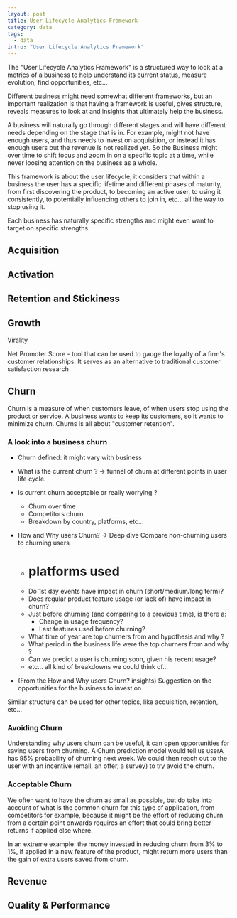 ```yaml
---
layout: post
title: User Lifecycle Analytics Framework
category: data
tags:
  - data
intro: "User Lifecycle Analytics Framework"
---
```


The "User Lifecycle Analytics Framework" is a structured way to look at a metrics of a business to help understand its current status, measure evolution, find opportunities, etc... 

Different business might need somewhat different frameworks, but an important realization is that having a framework is useful, gives structure, reveals measures to look at and insights that ultimately help the business.

A business will naturally go through different stages and will have different needs depending on the stage that is in. For example, might not have enough users, and thus needs to invest on acquisition, or instead it has enough users but the revenue is not realized yet. So the Business might over time to shift focus and zoom in on a specific topic at a time, while never loosing attention on the business as a whole.

This framework is about the user lifecycle, it considers that within a business the user has a specific lifetime and different phases of maturity, from first discovering the product, to becoming an active user, to using it consistently, to potentially influencing others to join in, etc... all the way to stop using it.

Each business has naturally specific strengths and might even want to target on specific strengths.


## Acquisition


## Activation


## Retention and Stickiness


## Growth

Virality 

Net Promoter Score - tool that can be used to gauge the loyalty of a firm's customer relationships. It serves as an alternative to traditional customer satisfaction research


## Churn

Churn is a measure of when customers leave, of when users stop using the product or service.
A business wants to keep its customers, so it wants to minimize churn.
Churns is all about "customer retention".


### A look into a business churn

 - Churn defined: it might vary with business

 - What is the current churn ? -> funnel of churn at different points in user life cycle.

 - Is current churn acceptable or really worrying ?
	- Churn over time   		
	- Competitors churn
	- Breakdown by country, platforms, etc...
	 
  - How and Why users Churn? -> Deep dive Compare non-churning users to churning users
      - # platforms used
      - Do 1st day events have impact in churn (short/medium/long term)?
      - Does regular product feature usage (or lack of) have impact in churn?
      - Just before churning (and comparing to a previous time), is there a:
        - Change in usage frequency?
   		- Last features used before churning?
      - What time of year are top churners from and hypothesis and why ?
      - What period in the business life were the top churners from and why ?
      - Can we predict a user is churning soon, given his recent usage?
      - etc... all kind of breakdowns we could think of...

   - (From the How and Why users Churn? insights) Suggestion on the opportunities for the business to invest on

Similar structure can be used for other topics, like acquisition, retention, etc...

### Avoiding Churn

Understanding why users churn can be useful, it can open opportunities for saving users from churning.
A Churn prediction model would tell us userA has 95% probability of churning next week.
We could then reach out to the user with an incentive (email, an offer, a survey) to try avoid the churn.

### Acceptable Churn 

We often want to have the churn as small as possible, but do take into account of what is the common churn for this type of application, from competitors for example, because it might be the effort of reducing churn from a certain point onwards requires an effort that could bring better returns if applied else where.

In an extreme example: the money invested in reducing churn from 3% to 1%, if applied in a new feature of the product, might return more users than the gain of extra users saved from churn. 


## Revenue


## Quality & Performance

